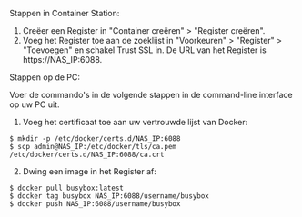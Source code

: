 Stappen in Container Station:

1. Creëer een Register in "Container creëren" > "Register creëren".
2. Voeg het Register toe aan de zoeklijst in "Voorkeuren" > "Register" > "Toevoegen" en schakel Trust SSL in. De URL van het Register is https://NAS_IP:6088.

Stappen op de PC:

Voer de commando's in de volgende stappen in de command-line interface op uw PC uit.
1. Voeg het certificaat toe aan uw vertrouwde lijst van Docker:
```
$ mkdir -p /etc/docker/certs.d/NAS_IP:6088
$ scp admin@NAS_IP:/etc/docker/tls/ca.pem /etc/docker/certs.d/NAS_IP:6088/ca.crt
```
2. Dwing een image in het Register af:
```
$ docker pull busybox:latest
$ docker tag busybox NAS_IP:6088/username/busybox
$ docker push NAS_IP:6088/username/busybox
```
